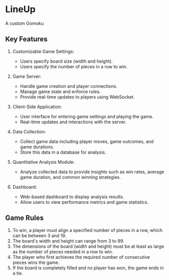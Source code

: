 # LineUp
A custom Gomoku

## Key Features
1.  Customizable Game Settings:
    -   Users specify board size (width and height).
    -   Users specify the number of pieces in a row to win.

2.  Game Server:
    -   Handle game creation and player connections.
    -   Manage game state and enforce rules.
    -   Provide real-time updates to players using WebSocket.

3.  Client-Side Application:
    -   User interface for entering game settings and playing the game.
    -   Real-time updates and interactions with the server.

4.  Data Collection:
    -   Collect game data including player moves, game outcomes, and game durations.
    -   Store this data in a database for analysis.

5.  Quantitative Analysis Module:
    -   Analyze collected data to provide insights such as win rates, average game duration, and common winning strategies.

6.  Dashboard:
    -   Web-based dashboard to display analysis results.
    -   Allow users to view performance metrics and game statistics.

## Game Rules
1.  To win, a player must align a specified number of pieces in a row, which can be between 3 and 19.
2.  The board's width and height can range from 3 to 99.
3.  The dimensions of the board (width and height) must be at least as large as the number of pieces needed in a row to win.
4.  The player who first achieves the required number of consecutive pieces wins the game.
5.  If the board is completely filled and no player has won, the game ends in a tie.
